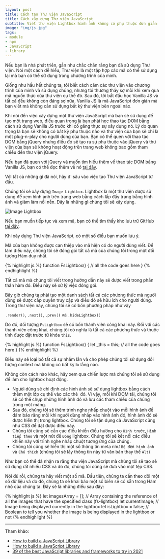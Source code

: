 ```yaml
---
layout: post
title: Cách tạo Thư viện JavaScript
title: Cách xây dựng Thư viện JavaScript
subtitle: Viết thư viện Lightbox hình ảnh không có phụ thuộc đơn giản
image: "img/js.jpg"
tags:
- module
- npm
- JavaScript
- library
---
```


Nếu bạn là nhà phát triển, gần như chắc chắn rằng bạn đã sử dụng Thư viện. Nói một cách dễ hiểu, Thư viện là một tập hợp các mã có thể sử dụng lại mà bạn có thể sử dụng trong chương trình của mình.

Giống như hầu hết chúng ta, tôi biết cách cắm các thư viện vào chương trình của mình và sử dụng chúng, nhưng tôi thường thấy sợ mỗi khi xem qua mã nguồn thực của thư viện cụ thể đó. Sau đó, tôi bắt đầu học Vanilla JS và tất cả đều không còn đáng sợ nữa. Vanilla JS là mã JavaScript đơn giản mà bạn viết mà không cần sử dụng bất kỳ thư viện bên ngoài nào.

Khi nói đến việc xây dựng một thư viện JavaScript mà bạn sẽ sử dụng để tạo một trang web, điều quan trọng là bạn phải học thao tác DOM bằng cách sử dụng Vanilla JS trước khi cố gắng thực sự xây dựng nó. Lý do quan trọng là bạn sẽ không có bất kỳ phụ thuộc nào và thư viện của bạn sẽ chỉ là một plug-n-play cho người dùng của bạn. Bạn có thể quen với thao tác DOM bằng jQuery nhưng điều đó sẽ tạo ra sự phụ thuộc vào jQuery và thư viện của bạn sẽ không hoạt động trên trang web không bao gồm tham chiếu đến thư viện jQuery.

Nếu bạn đã quen với jQuery và muốn tìm hiểu thêm về thao tác DOM bằng Vanilla JS, bạn có thể đọc thêm về nó [tại đây](https://faisalrashid.tech/blogs/JavaScript-vs-jQuery).

Với tất cả những gì đã nói, hãy đi sâu vào việc tạo Thư viện JavaScript từ đầu.

Chúng tôi sẽ xây dựng `Image Lightbox`. Lightbox là một thư viện được sử dụng để xem hình ảnh trên trang web bằng cách lấp đầy trang bằng hình ảnh và giảm làm nổi nền. Đây là những gì chúng tôi sẽ xây dựng.

![Image Lightbox](https://boxxv.github.io/img/posts/fs-ligthbox.gif "Image Lightbox")

Nếu bạn muốn tiếp tục và xem mã, bạn có thể tìm thấy kho lưu trữ GitHub [tại đây](https://github.com/FaisalST32/fs-lightbox).

Khi xây dựng Thư viện JavaScript, có một số điều bạn muốn lưu ý.

Mã của bạn không được can thiệp vào mã hiện có do người dùng viết.
Để làm điều này, chúng tôi sẽ đóng gói tất cả mã của chúng tôi trong một đối tượng Hàm duy nhất.

{% highlight js %}
function FsLightbox() {
	// all the code goes here 
}
{% endhighlight %}

Tất cả mã mà chúng tôi viết trong hướng dẫn này sẽ được viết trong phần thân hàm đó. Điều này sẽ xử lý việc đóng gói.

Bây giờ chúng ta phải tạo một danh sách tất cả các phương thức mà người dùng sẽ được cấp quyền truy cập và điều đó sẽ hữu ích cho người dùng. Trong thư viện này, chúng tôi sẽ có bốn phương pháp như vậy

`.render()`, `.next()`, `.prev()` và `.hideLightbox()`

Do đó, đối tượng `FsLightbox` sẽ có bốn thành viên công khai này. Đối với các thành viên công khai, chúng tôi có nghĩa là tất cả các phương thức và thuộc tính được đặt trước từ khóa `this`.

{% highlight js %}
function FsLightbox() {
	let _this = this;
	// all the code goes here 
}
{% endhighlight %}

Điều này sẽ loại bỏ tất cả sự nhầm lẫn và cho phép chúng tôi sử dụng đối tượng context mà không có bất kỳ lo lắng nào.

Không còn cách nào khác, hãy xem qua chiến lược mà chúng tôi sẽ sử dụng để làm cho lightbox hoạt động.
- Người dùng sẽ chỉ định các hình ảnh sẽ sử dụng lightbox bằng cách thêm một lớp cụ thể vào các thẻ <img> đó. Vì vậy, mỗi khi DOM tải, chúng tôi sẽ có thể chụp những hình ảnh đó và lưu các tham chiếu của chúng trong một mảng.
- Sau đó, chúng tôi sẽ thêm trình nghe nhấp chuột vào mỗi hình ảnh để đảm bảo rằng mỗi khi người dùng nhấp vào hình ảnh đó, hình ảnh đó sẽ được hiển thị trong lightbox. Chúng tôi sẽ tận dụng cả JavaScript cũng như CSS để đạt được điều này.
- Chúng tôi cũng sẽ cần các điều khiển điều hướng cho `Hình trước`, `Hình tiếp theo` và một nút để `Đóng` lightbox. Chúng tôi sẽ kết nối các điều khiển này với trình nghe nhấp chuột tương ứng của chúng.
- Chúng tôi cũng sẽ hiển thị một số thông tin meta như `Bộ đếm hình ảnh` và `Chú thích` (chúng tôi sẽ lấy thông tin này từ văn bản thay thế `Alt`)

Như bạn có thể đã nhận ra rằng thư viện JavaScript mà chúng tôi sẽ tạo sẽ sử dụng rất nhiều CSS và do đó, chúng tôi cũng sẽ đưa vào một tệp CSS.

Nói đủ rồi, chúng ta hãy viết một số mã. Đầu tiên, chúng ta cần theo dõi một số dữ liệu và do đó, chúng ta sẽ khai báo một số biến sẽ có sẵn trong Hàm nhỏ của chúng ta. Đây sẽ là những điều sau đây:

{% highlight js %}
let imagesArray = [];    // Array containing the reference of all the images that have the specified class (fs-lightbox)
let currentImage;        // Image being displayed currently in the lightbox
let isLightbox = false;  // Boolean to tell you whether the image is being displayed in the lightbox or not
{% endhighlight %}




-----
Tham khảo:
- [How to build a JavaScript Library](https://faisalrashid.tech/blogs/How-to-build-a-JavaScript-Library)
- [How to build a JavaScript Library](https://levelup.gitconnected.com/how-to-build-a-javascript-library-6b7161315f3d)
- [39 of the best JavaScript libraries and frameworks to try in 2021](https://getflywheel.com/layout/best-javascript-libraries-frameworks-2020/)
